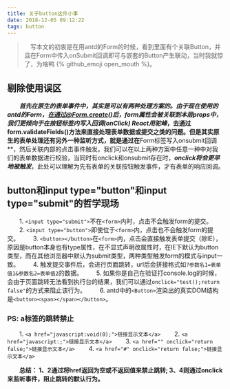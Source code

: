 ```yaml
---
title: 关于button这件小事
date: 2018-12-05 09:12:22
tags: button
---
```


> &emsp;写本文的初衷是在用antd的Form的时候，看到里面有个关联Button，并且在Form中传入onSubmit回调即可与嵌套的Button产生联动，当时我就惊了，为啥鸭 {% github_emoji open_mouth %}。

## 剔除使用误区

&emsp;&emsp;***首先在原生的表单事件中，其实是可以有两种处理方案的。***由于现在使用的antd的Form，在通过@Form.create()后，form属性会被关联到本层props中，我们更倾向于在**按钮标签内写入回调(onClick) React用驼峰**，去通过form.validateFields()方法来直接处理表单数据或提交之类的问题。但是其实原生的表单处理还有另外一种监听方式，就是通过在**Form标签写入onsubmit回调**，然后关联内部的点击事件触发。我们可以在以上两种方案中任意一种中对我们的表单数据进行校验，当同时有onclick和onsubmit存在时，***onclick将会更早地被触发***，此处可以理解为先有表单的关联按钮触发事件，才有表单的响应回调。

<escape><!-- more --></escape>

## button和input type="button"和input type="submit"的哲学现场

&emsp;&emsp;1. `<input type="submit">`不在`<form>`内时，点击不会触发form的提交。
&emsp;&emsp;2. `<input type="button">`即使位于`<form>`内，点击也不会触发form的提交。
&emsp;&emsp;3. `<button></button>`在`<form>`内，点击会直接触发表单提交（除IE），原因是button本身也有type属性，在不显式声明改属性时，在IE下默认为button类型，而在其他浏览器中默认为submit类型，两种类型触发form的模式与input一致。
&emsp;&emsp;4. 触发提交事件后，会进行页面跳转，url后会拼接格式如`?参数名1=表单值1&参数名2=表单值2`的数据。
&emsp;&emsp;5. 如果你是自己在验证打console.log的时候，会由于页面跳转无法看到执行台的结果，我们可以通过`onclick="test();return false"`的方式来阻止该行为。
&emsp;&emsp;6. antd中的`<Button>`渲染出的真实DOM结构是`<button><span></span></button>`。

### PS: a标签的跳转禁止

&emsp;&emsp;1. `<a href="javascript:void(0);">链接显示文本</a>`
&emsp;&emsp;2. `<a href="javascript:;">链接显示文本</a>`
&emsp;&emsp;3. `<a href="" onclick="return false;">链接显示文本</a>`
&emsp;&emsp;4. `<a href="#" onclick="return false;">链接显示文本</a>`

&emsp;&emsp;**总结： 1、2通过将href返回为空或不返回值来禁止跳转; 3、4则通过onclick来监听事件，阻止跳转的默认行为。**


